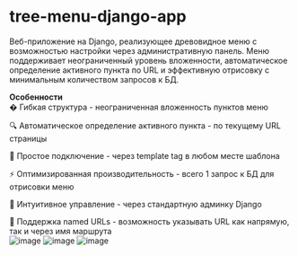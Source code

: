 # tree-menu-django-app
Веб-приложение на Django, реализующее древовидное меню с возможностью настройки через административную панель. Меню поддерживает неограниченный уровень вложенности, автоматическое определение активного пункта по URL и эффективную отрисовку с минимальным количеством запросов к БД.

**Особенности**<br/>
� Гибкая структура - неограниченная вложенность пунктов меню

🔍 Автоматическое определение активного пункта - по текущему URL страницы

🎨 Простое подключение - через template tag в любом месте шаблона

⚡ Оптимизированная производительность - всего 1 запрос к БД для отрисовки меню

📌 Интуитивное управление - через стандартную админку Django

🔗 Поддержка named URLs - возможность указывать URL как напрямую, так и через имя маршрута
<br/>
![image](https://github.com/user-attachments/assets/59bca413-939e-4eb3-91f2-d2d3dd4c1e4e)
![image](https://github.com/user-attachments/assets/53ebdfc9-bfa4-41f5-84d4-88f498129e9b)
![image](https://github.com/user-attachments/assets/19498a8d-47f9-44b0-b71d-55d3b5639e37)

